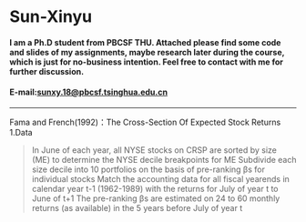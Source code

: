 # Sun-Xinyu
#### I am a Ph.D student from PBCSF THU. Attached please find some code and slides of my assignments, maybe research later during the course, which is just for no-business intention. Feel free to contact with me for further discussion.
#### E-mail:sunxy.18@pbcsf.tsinghua.edu.cn
********************************
Fama and French(1992)：The Cross-Section Of Expected Stock Returns
1.Data
>In June of each year, all NYSE stocks on CRSP are sorted by size (ME) to determine the NYSE decile breakpoints for ME
Subdivide each size decile into 10 portfolios on the basis of pre-ranking βs for individual stocks
Match the accounting data for all fiscal yearends in calendar year t-1 (1962-1989) with the returns for July of year t to June of t+1
The pre-ranking βs are estimated on 24 to 60 monthly returns (as available) in the 5 years before July of year t

